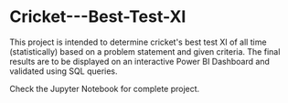 # Cricket---Best-Test-XI
This project is intended to determine cricket's best test XI of all time (statistically) based on a problem statement and given criteria. The final results are to be displayed on an interactive Power BI Dashboard and validated using SQL queries.

Check the Jupyter Notebook for complete project.
